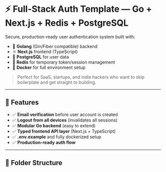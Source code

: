 # ⚡ Full-Stack Auth Template — Go + Next.js + Redis + PostgreSQL

Secure, production-ready user authentication system built with:

- 🚀 **Golang** (Gin/Fiber compatible) backend
- ⚛️ **Next.js** frontend (TypeScript)
- 🐘 **PostgreSQL** for user data
- 🧠 **Redis** for temporary token/session management
- 🐳 **Docker** for full environment setup

> Perfect for SaaS, startups, and indie hackers who want to skip boilerplate and get straight to building.

---

## 🔐 Features

- ✅ **Email verification** before user account is created  
- ✅ **Logout from all devices** (invalidates all sessions)
- ✅ **Modular Go backend** (easy to extend)
- ✅ **Typed frontend API layer** (Next.js + TypeScript)
- ✅ **.env.example** and fully dockerized setup
- ✅ **Production-ready auth flow**

---

## 📁 Folder Structure


